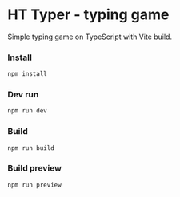 # HT Typer - typing game

Simple typing game on TypeScript with Vite build.

### Install
```bash
npm install
```

### Dev run
```bash
npm run dev
```

### Build
```bash
npm run build
```

### Build preview
```bash
npm run preview
```